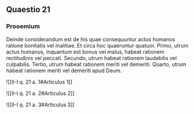 ## Quaestio 21

### Prooemium

Deinde considerandum est de his quae consequuntur actus humanos ratione bonitatis vel malitiae. Et circa hoc quaeruntur quatuor. Primo, utrum actus humanus, inquantum est bonus vel malus, habeat rationem rectitudinis vel peccati. Secundo, utrum habeat rationem laudabilis vel culpabilis. Tertio, utrum habeat rationem meriti vel demeriti. Quarto, utrum habeat rationem meriti vel demeriti apud Deum.

![[II-I q. 21 a. 1#Articulus 1]]

![[II-I q. 21 a. 2#Articulus 2]]

![[II-I q. 21 a. 3#Articulus 3]]

